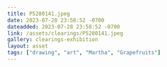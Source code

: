 ```yaml
---
title: P5280141.jpeg
date: 2023-07-28 23:58:52 -0700
dateadded: 2023-07-28 23:58:52 -0700
link: /assets/clearings/P5280141.jpeg
gallery: clearings-exhibition
layout: asset
tags: ["drawing", "art", "Martha", "Grapefruits"]
--- 
```

